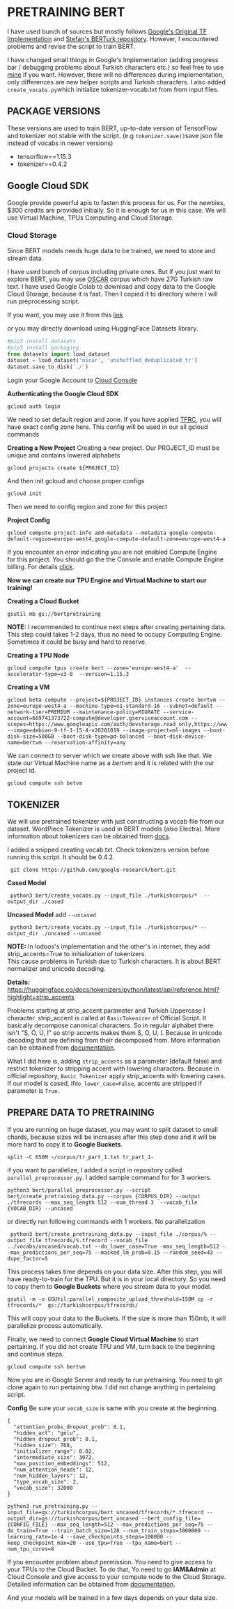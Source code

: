 # PRETRAINING BERT

I have used bunch of sources but mostly follows [Google's Original TF Implementation](https://github.com/google-research/bert) and [Stefan's BERTurk repository](https://github.com/stefan-it/turkish-bert). However, I encountered problems and revise the script to train BERT.

I have changed small things in Google's Implementation (adding progress bar / debugging problems about Turkish characters etc.) so feel free to use [mine](https://github.com/akalieren/bert) if you want. However, there will no differences during implementation, only differences are new helper scripts and Turkish characters.  I also added `create_vocabs.py`which initialize tokenizer-vocab.txt from from input files.
  
## PACKAGE VERSIONS  
These versions are used to train BERT, up-to-date version of TensorFlow and tokenizer not stable with the script. (e.g `tokenizer.save()`save json file instead of vocabs  in newer versions)
- tensorflow\==1.15.3
- tokenizer\==0.4.2  

## Google Cloud SDK

Google provide powerful apis to fasten this process for us. For the newbies, $300 credits are provided initially. So it is enough for us in this case. We will use Virtual Machine, TPUs Computing and Cloud Storage. 

### Cloud Storage
Since BERT models needs huge data to be trained, we need to store and stream data. 

I have used bunch of corpus including private ones. But if you just want to explore BERT, you may use [OSCAR](https://oscar-corpus.com) corpus which have 27G Turkish raw text. I have used Google Colab to download and copy data to the Google Cloud Storage, because it is fast. Then I copied it to directory where I will run preprocessing script.

If you want, you may use it from this [link](https://colab.research.google.com/drive/1dx9JO_R--0zv_O9nBLNtiC6pu9yEWMkp?usp=sharing)

or you may directly download using HuggingFace Datasets library.
```python
#pip3 install datasets
#pip3 install packaging
from datasets import load_dataset  
dataset = load_dataset('oscar', 'unshuffled_deduplicated_tr')  
dataset.save_to_disk('./')
```

Login your Google Account to [Cloud Console](console.cloud.google.com) 

**Authenticating the Google Cloud SDK**
```shell
gcloud auth login
```
We need to set default region and zone. If you have applied [TFRC](https://www.tensorflow.org/tfrc/), you will have exact config zone here. This config will be used in our all gcloud commands

**Creating a New Project**
Creating a new project. Our PROJECT_ID must be unique and contains lowered alphabets
```
gcloud projects create ${PROJECT_ID}
```
And then init gcloud and choose proper configs
```
gcloud init
```
Then we need to config region and zone for this project

**Project Config**
```
gcloud compute project-info add-metadata --metadata google-compute-default-region=europe-west4,google-compute-default-zone=europe-west4-a
```
If you encounter an error indicating you are not enabled Compute Engine for this project. You should go the the Console and enable Compute Engine billing. For details [click](https://cloud.google.com/apis/docs/getting-started#enabling_apis).

**Now we can create our TPU Engine and Virtual Machine to start our training!**

**Creating a Cloud Bucket**
```
gsutil mb gs://bertpretraining
```
**NOTE:** I recommended to continue next steps after creating pertaining data. This step could takes 1-2 days, thus no need to occupy Computing Engine. Sometimes it could be busy and hard to reserve.

**Creating a TPU Node**
```
gcloud compute tpus create bert --zone='europe-west4-a'  --accelerator-type=v3-8  --version=1.15.3
```
**Creating a VM**
```
gcloud beta compute --project=${PROJECT_ID} instances create bertvm --zone=europe-west4-a --machine-type=n1-standard-16 --subnet=default --network-tier=PREMIUM --maintenance-policy=MIGRATE --service-account=669741373722-compute@developer.gserviceaccount.com --scopes=https://www.googleapis.com/auth/devstorage.read_only,https://www.googleapis.com/auth/logging.write,https://www.googleapis.com/auth/monitoring.write,https://www.googleapis.com/auth/servicecontrol,https://www.googleapis.com/auth/service.management.readonly,https://www.googleapis.com/auth/trace.append --image=debian-9-tf-1-15-4-v20201019 --image-project=ml-images --boot-disk-size=500GB --boot-disk-type=pd-balanced --boot-disk-device-name=bertvm --reservation-affinity=any
```
We can connect to server which we create above with ssh like that. We state our Virtual Machine name as a *bertvm* and it is related with the our project id.
```
gcloud compute ssh betvm
```

## TOKENIZER  
We will use pretrained tokenizer with just constructing a vocab file from our dataset.  WordPiece Tokenizer is used in BERT models (also Electra). More information about tokenizers can be obtained from [docs](https://huggingface.co/transformers/tokenizer_summary.html).
   
   I added a snipped creating vocab.txt. Check tokenizers version before running this script. It should be 0.4.2.
```shell  
 git clone https://github.com/google-research/bert.git
 ```  
**Cased Model**
```shell  
 python3 bert/create_vocabs.py --input_file ./turkishcorpus/*  --output_dir ./cased
 ```  
**Uncased Model** add `--uncased`
```shell  
 python3 bert/create_vocabs.py --input_file ./turkishcorpus/* --output_dir ./uncased --uncased
 ```  
 **NOTE:**  In lodoos's implementation and the other's in internet, they add strip_accents=True to initialization of tokenizers.  
This cause problems in Turkish due to Turkish characters. It is about BERT normalizer and unicode decoding.

**Details:** https://huggingface.co/docs/tokenizers/python/latest/api/reference.html?highlight=strip_accents 

Problems starting at strip_accent parameter and Turkish Uppercase I character. strip_accent is called at `BasicTokenizer` of Official Script. It basically decompose canonical characters. So in regular alphabet there isn't "Ş, Ö, Ü, İ" so strip accents makes them S, O, U, I. Because in unicode decoding that are defining from their decomposed from.
More information can be obtained from [documentation](https://www.unicode.org/reports/tr15/tr15-18.html#Decomposition).

What I did here is, adding `strip_accents` as a parameter (default false) and restrict tokenizer to stripping accent with lowering characters. Because in official repository, `Basic Tokenizer` apply strip_accents with lowering cases. If our model is cased, if`do_lower_case=False`, accents are stripped if parameter is `True`.
  
## PREPARE DATA TO PRETRAINING  

If you are running on huge dataset, you may want to split dataset to small chards, because sizes will be increases after this step done and it will be more hard to copy it to **Google Buckets**.
```shell  
split -C 650M ~/corpus/tr_part_1.txt tr_part_1-
 ```  
if you want to parallelize, I added a script in repository called `parallel_preprocessor.py`. I added sample command for for 3 workers.
```
python3 bert/parallel_preprocessor.py --script bert/create_pretraining_data.py --corpus {CORPUS_DIR} --output ./tfrecords --max_seq_length 512 --num_thread 3  --vocab_file {VOCAB_DIR} --uncased
```
  or directly run following commands with 1 workers. No parallelization
```shell  
 python3 bert/create_pretraining_data.py --input_file ./corpus/% --output_file tfrecords/%.tfrecord --vocab_file ../vocabs/uncased/vocab.txt --do_lower_case=True -max_seq_length=512 --max_predictions_per_seq=75 --masked_lm_prob=0.15 --random_seed=43 --dupe_factor=5 
 ```  
This process takes time depends on your data size. After this step, you will have ready-to-train for the TPU. But it is in your local directory. So you need to copy them to **Google Buckets** where you stream data to your model.

```shell
gsutil -m -o GSUtil:parallel_composite_upload_threshold=150M cp -r tfrecords/*  gs://turkishcorpus/tfrecords/
```
This will copy your data to the Buckets. If the size is more than 150mb, it will parallelize process automatically. 

Finally, we need to connect **Google Cloud Virtual Machine** to start pertaining. If you did not create TPU and VM, turn back to the beginning and continue steps. 
```
gcloud compute ssh bertvm
```
Now you are in Google Server and ready to run pretraining. You need to git clone again to run pertaining btw. I did not change anything in pertaining script. 

**Config**
Be sure your `vocab_size`  is same with you create at the beginning. 
```
{
  "attention_probs_dropout_prob": 0.1,
  "hidden_act": "gelu",
  "hidden_dropout_prob": 0.1,
  "hidden_size": 768,
  "initializer_range": 0.02,
  "intermediate_size": 3072,
  "max_position_embeddings": 512,
  "num_attention_heads": 12,
  "num_hidden_layers": 12,
  "type_vocab_size": 2,
  "vocab_size": 32000
}
```
```shell  
python3 run_pretraining.py --input_file=gs://turkishcorpus/bert_uncased/tfrecords/*.tfrecord --output_dir=gs://turkishcorpus/bert_uncased --bert_config_file={CONFIG_FILE} --max_seq_length=512 --max_predictions_per_seq=75 --do_train=True --train_batch_size=128 --num_train_steps=3000000 --learning_rate=1e-4 --save_checkpoints_steps=100000 --keep_checkpoint_max=20 --use_tpu=True --tpu_name=bert --num_tpu_cores=8  
 ```  
If you encounter problem about permission. You need to give access to your TPUs to the Cloud Bucket. To do that, Yo need to go **IAM&Admin** at Cloud Console and give access to your compute node to the Cloud Storage. Detailed information can be obtained from [documentation](https://cloud.google.com/storage/docs/access-control/iam-permissions). 

And your models will be trained in a few days depends on your data size. 